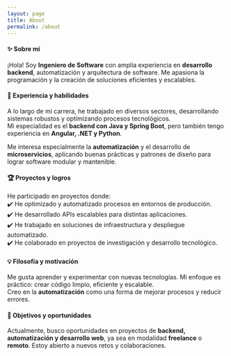 ```yaml
---
layout: page
title: About
permalink: /about
---
```


#### ✨ Sobre mí  
¡Hola! Soy **Ingeniero de Software** con amplia experiencia en **desarrollo backend**, automatización y arquitectura de software. Me apasiona la programación y la creación de soluciones eficientes y escalables.  


#### 🚀 Experiencia y habilidades  
A lo largo de mi carrera, he trabajado en diversos sectores, desarrollando sistemas robustos y optimizando procesos tecnológicos.  
Mi especialidad es el **backend con Java y Spring Boot**, pero también tengo experiencia en **Angular, .NET y Python**.  


Me interesa especialmente la **automatización** y el desarrollo de **microservicios**, aplicando buenas prácticas y patrones de diseño para lograr software modular y mantenible.  


#### 🏆 Proyectos y logros  
He participado en proyectos donde:  
✔️ He optimizado y automatizado procesos en entornos de producción.  
✔️ He desarrollado APIs escalables para distintas aplicaciones.  
✔️ He trabajado en soluciones de infraestructura y despliegue automatizado.  
✔️ He colaborado en proyectos de investigación y desarrollo tecnológico.  


#### 💡 Filosofía y motivación  
Me gusta aprender y experimentar con nuevas tecnologías. Mi enfoque es práctico: crear código limpio, eficiente y escalable.  
Creo en la **automatización** como una forma de mejorar procesos y reducir errores.  


#### 🎯 Objetivos y oportunidades  
Actualmente, busco oportunidades en proyectos de **backend, automatización y desarrollo web**, ya sea en modalidad **freelance** o **remoto**. Estoy abierto a nuevos retos y colaboraciones.  
